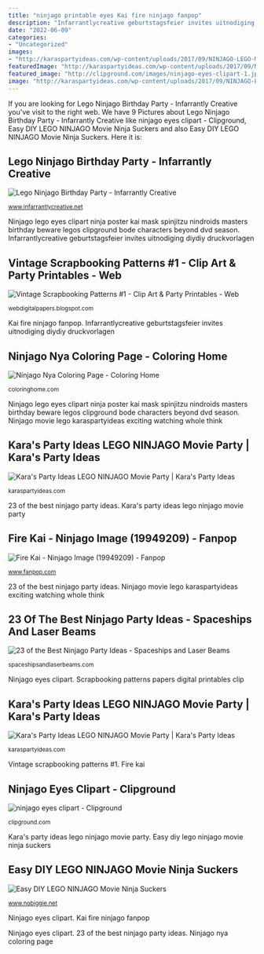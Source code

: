 ```yaml
---
title: "ninjago printable eyes Kai fire ninjago fanpop"
description: "Infarrantlycreative geburtstagsfeier invites uitnodiging diydiy druckvorlagen"
date: "2022-06-09"
categories:
- "Uncategorized"
images:
- "http://karaspartyideas.com/wp-content/uploads/2017/09/NINJAGO-LEGO-Movie-Party-by-Karas-Party-Ideas-KarasPartyIdeas.com-2.jpg"
featuredImage: "http://karaspartyideas.com/wp-content/uploads/2017/09/NINJAGO-LEGO-Movie-Party-by-Karas-Party-Ideas-KarasPartyIdeas.com-2.jpg"
featured_image: "http://clipground.com/images/ninjago-eyes-clipart-1.jpg"
image: "http://karaspartyideas.com/wp-content/uploads/2017/09/NINJAGO-LEGO-Movie-Party-by-Karas-Party-Ideas-KarasPartyIdeas.com-4.jpg"
---
```


If you are looking for Lego Ninjago Birthday Party - Infarrantly Creative you've visit to the right web. We have 9 Pictures about Lego Ninjago Birthday Party - Infarrantly Creative like ninjago eyes clipart - Clipground, Easy DIY LEGO NINJAGO Movie Ninja Suckers and also Easy DIY LEGO NINJAGO Movie Ninja Suckers. Here it is:

## Lego Ninjago Birthday Party - Infarrantly Creative

![Lego Ninjago Birthday Party - Infarrantly Creative](https://www.infarrantlycreative.net/wp-content/uploads/2012/05/ninjago-invite_thumb.png "Kara&#039;s party ideas lego ninjago movie party")

<small>www.infarrantlycreative.net</small>

Ninjago lego eyes clipart ninja poster kai mask spinjitzu nindroids masters birthday beware legos clipground bode characters beyond dvd season. Infarrantlycreative geburtstagsfeier invites uitnodiging diydiy druckvorlagen

## Vintage Scrapbooking Patterns #1 - Clip Art &amp; Party Printables - Web

![Vintage Scrapbooking Patterns #1 - Clip Art &amp; Party Printables - Web](https://1.bp.blogspot.com/-nuZ5qPZjdfM/Vu8JAOiXbTI/AAAAAAAACFc/fkAPlaVsOPgN0d-Rsbd2fj8jbrU_yZ9EA/s1600/0_f274a_184c8eac_orig.jpg "Kai fire ninjago fanpop")

<small>webdigitalpapers.blogspot.com</small>

Kai fire ninjago fanpop. Infarrantlycreative geburtstagsfeier invites uitnodiging diydiy druckvorlagen

## Ninjago Nya Coloring Page - Coloring Home

![Ninjago Nya Coloring Page - Coloring Home](https://coloringhome.com/coloring/yck/4Mb/yck4MbXKi.gif "Ninjago nya coloring page")

<small>coloringhome.com</small>

Ninjago lego eyes clipart ninja poster kai mask spinjitzu nindroids masters birthday beware legos clipground bode characters beyond dvd season. Ninjago movie lego karaspartyideas exciting watching whole think

## Kara&#039;s Party Ideas LEGO NINJAGO Movie Party | Kara&#039;s Party Ideas

![Kara&#039;s Party Ideas LEGO NINJAGO Movie Party | Kara&#039;s Party Ideas](http://karaspartyideas.com/wp-content/uploads/2017/09/NINJAGO-LEGO-Movie-Party-by-Karas-Party-Ideas-KarasPartyIdeas.com-4.jpg "Fire kai")

<small>karaspartyideas.com</small>

23 of the best ninjago party ideas. Kara&#039;s party ideas lego ninjago movie party

## Fire Kai - Ninjago Image (19949209) - Fanpop

![Fire Kai - Ninjago Image (19949209) - Fanpop](http://images4.fanpop.com/image/photos/19900000/Fire-Kai-ninjago-19949209-480-269.png "Suckers ninjago lego diy ninja nobiggie")

<small>www.fanpop.com</small>

23 of the best ninjago party ideas. Ninjago movie lego karaspartyideas exciting watching whole think

## 23 Of The Best Ninjago Party Ideas - Spaceships And Laser Beams

![23 of the Best Ninjago Party Ideas - Spaceships and Laser Beams](http://spaceshipsandlaserbeams.com/wp-content/uploads/2016/03/15-Ninjago-Party-Ideas.jpg "Infarrantlycreative geburtstagsfeier invites uitnodiging diydiy druckvorlagen")

<small>spaceshipsandlaserbeams.com</small>

Ninjago eyes clipart. Scrapbooking patterns papers digital printables clip

## Kara&#039;s Party Ideas LEGO NINJAGO Movie Party | Kara&#039;s Party Ideas

![Kara&#039;s Party Ideas LEGO NINJAGO Movie Party | Kara&#039;s Party Ideas](http://karaspartyideas.com/wp-content/uploads/2017/09/NINJAGO-LEGO-Movie-Party-by-Karas-Party-Ideas-KarasPartyIdeas.com-2.jpg "23 of the best ninjago party ideas")

<small>karaspartyideas.com</small>

Vintage scrapbooking patterns #1. Fire kai

## Ninjago Eyes Clipart - Clipground

![ninjago eyes clipart - Clipground](http://clipground.com/images/ninjago-eyes-clipart-1.jpg "Scrapbooking patterns papers digital printables clip")

<small>clipground.com</small>

Kara&#039;s party ideas lego ninjago movie party. Easy diy lego ninjago movie ninja suckers

## Easy DIY LEGO NINJAGO Movie Ninja Suckers

![Easy DIY LEGO NINJAGO Movie Ninja Suckers](https://www.nobiggie.net/wp-content/uploads/2017/09/NINJAGO-Suckers-NoBiggie.net-2.jpg "Suckers ninjago lego diy ninja nobiggie")

<small>www.nobiggie.net</small>

Ninjago eyes clipart. Kai fire ninjago fanpop

Ninjago eyes clipart. 23 of the best ninjago party ideas. Ninjago nya coloring page
